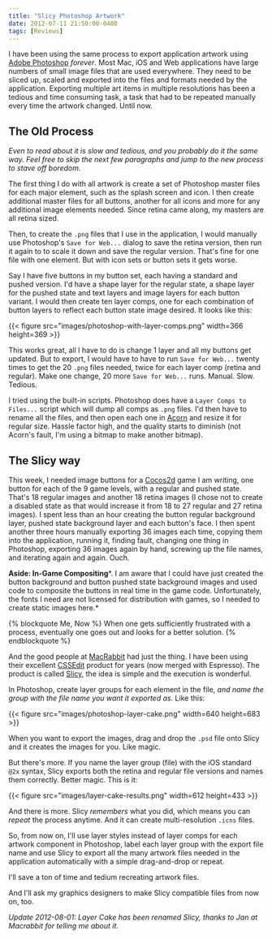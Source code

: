 ```yaml
---
title: "Slicy Photoshop Artwork"
date: 2012-07-11 21:50:00-0400
tags: [Reviews]
---
```


I have been using the same process to export application artwork using [Adobe Photoshop](http://www.adobe.com/products/photoshop.html) *forever*. Most Mac, iOS and Web applications have large numbers of small image files that are used everywhere. They need to be sliced up, scaled and exported into the files and formats needed by the application. Exporting multiple art items in multiple resolutions has been a tedious and time consuming task, a task that had to be repeated manually every time the artwork changed. Until now.

## The Old Process

*Even to read about it is slow and tedious, and you probably do it the same way. Feel free to skip the next few paragraphs and jump to the new process to stave off boredom.*

The first thing I do with all artwork is create a set of Photoshop master files for each major element, such as the splash screen and icon. I then create additional master files for all buttons, another for all icons and more for any additional image elements needed. Since retina came along, my masters are all retina sized.

Then, to create the `.png` files that I use in the application, I would manually use Photoshop's `Save for Web...` dialog to save the retina version, then run it again to to scale it down and save the regular version. That's fine for one file with one element. But with icon sets or button sets it gets worse. 

Say I have five buttons in my button set, each having a standard and pushed version. I'd have a shape layer for the regular state, a shape layer for the pushed state and text layers and image layers for each button variant. I would then create ten layer comps, one for each combination of button layers to reflect each button state image desired. It looks like this:

{{< figure src="images/photoshop-with-layer-comps.png" width=366 height=369 >}}

This works great, all I have to do is change 1 layer and all my buttons get updated. But to export, I would have to have to run `Save for Web...` twenty times to get the 20 `.png` files needed, twice for each layer comp (retina and regular). Make one change, 20 more `Save for Web...` runs. Manual. Slow. Tedious.

I tried using the built-in scripts. Photoshop does have a `Layer Comps to Files...` script which will dump all comps as `.png` files. I'd then have to rename all the files, and then open each one in [Acorn](http://flyingmeat.com/acorn/) and resize it for regular size. Hassle factor high, and the quality starts to diminish (not Acorn's fault, I'm using a bitmap to make another bitmap).

## The Slicy way

This week, I needed image buttons for a [Cocos2d](http://www.cocos2d-iphone.org) game I am writing, one button for each of the 9 game levels, with a regular and pushed state. That's 18 regular images and another 18 retina images (I chose not to create a disabled state as that would increase it from 18 to 27 regular and 27 retina images). I spent less than an hour creating the button regular background layer, pushed state background layer and each button's face. I then spent another three hours manually exporting 36 images each time, copying them into the application, running it, finding fault, changing one thing in Photoshop, exporting 36 images again by hand, screwing up the file names, and iterating again and again. Ouch.

**Aside: In-Game Compositing***. I am aware that I could have just created the button background and button pushed state background images and used code to composite the buttons in real time in the game code. Unfortunately, the fonts I need are not licensed for distribution with games, so I needed to create static images here.*

{% blockquote Me, Now %}
When one gets sufficiently frustrated with a process, eventually one goes out and looks for a better solution.
{% endblockquote %}


And the good people at [MacRabbit](http://macrabbit.com) had just the thing. I have been using their excellent [CSSEdit](http://macrabbit.com/espresso/) product for years (now merged with Espresso). The product is called [Slicy](http://macrabbit.com/slicy), the idea is simple and the execution is wonderful.

In Photoshop, create layer groups for each element in the file, *and name the group with the file name you want it exported as.* Like this: 

{{< figure src="images/photoshop-layer-cake.png" width=640 height=683 >}}

When you want to export the images, drag and drop the `.psd` file onto Slicy and it creates the images for you. Like magic.

But there's more. If you name the layer group (file) with the iOS standard `@2x` syntax, Slicy exports both the retina and regular file versions and names them correctly. Better magic. This is it:

{{< figure src="images/layer-cake-results.png" width=612 height=433 >}}

And there is more. Slicy *remembers* what you did, which means you can *repeat* the process anytime. And it can create multi-resolution `.icns` files.

So, from now on, I'll use layer styles instead of layer comps for each artwork component in Photoshop, label each layer group with the export file name and use Slicy to export all the many artwork files needed in the application automatically with a simple drag-and-drop or repeat.

I'll save a ton of time and tedium recreating artwork files.

And I'll ask my graphics designers to make Slicy compatible files from now on, too.

*Update 2012-08-01: Layer Cake has been renamed Slicy, thanks to Jan at Macrabbit for telling me about it.*
